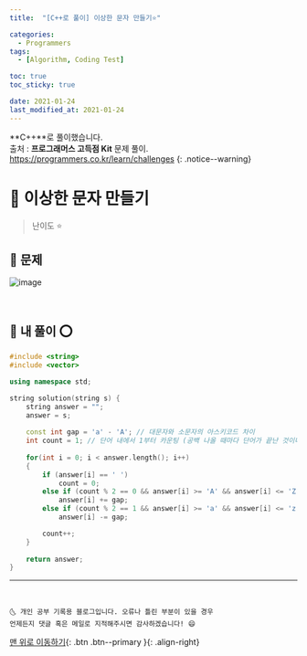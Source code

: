 ```yaml
---
title:  "[C++로 풀이] 이상한 문자 만들기⭐" 

categories:
  - Programmers
tags:
  - [Algorithm, Coding Test]

toc: true
toc_sticky: true

date: 2021-01-24
last_modified_at: 2021-01-24
---
```

**C++**로 풀이했습니다.  
출처 : **프로그래머스 고득점 Kit** 문제 풀이. <https://programmers.co.kr/learn/challenges>
{: .notice--warning}

# 📌 이상한 문자 만들기

> 난이도 ⭐

## 🚀 문제

![image](https://user-images.githubusercontent.com/42318591/105624558-e0bb2100-5e65-11eb-9fc2-09fa4f72bcbd.png)


<br>

## 🚀 내 풀이 ⭕

```cpp
#include <string>
#include <vector>

using namespace std;

string solution(string s) {
    string answer = "";
    answer = s;
    
    const int gap = 'a' - 'A'; // 대문자와 소문자의 아스키코드 차이
    int count = 1; // 단어 내에서 1부터 카운팅 (공백 나올 때마다 단어가 끝난 것이니 리셋)
    
    for(int i = 0; i < answer.length(); i++)
    {
        if (answer[i] == ' ') 
            count = 0;
        else if (count % 2 == 0 && answer[i] >= 'A' && answer[i] <= 'Z') // 대문자인데다 단어 내에서의 짝수번째라면 [대문자->소문자 변환]
            answer[i] += gap;
        else if (count % 2 == 1 && answer[i] >= 'a' && answer[i] <= 'z') // 소문자인데다 단어 내에서의 홀수번째라면 [소문자->대문자 변환]
            answer[i] -= gap;

        count++;
    }
    
    return answer;
}
```

***
<br>

    🌜 개인 공부 기록용 블로그입니다. 오류나 틀린 부분이 있을 경우 
    언제든지 댓글 혹은 메일로 지적해주시면 감사하겠습니다! 😄

[맨 위로 이동하기](#){: .btn .btn--primary }{: .align-right}